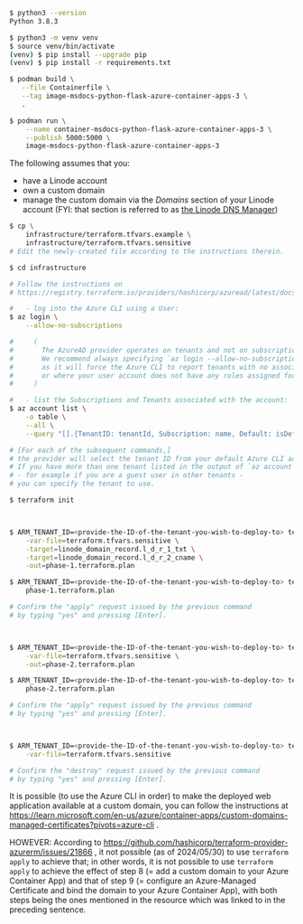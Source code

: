 ```bash
$ python3 --version
Python 3.8.3

$ python3 -m venv venv
$ source venv/bin/activate
(venv) $ pip install --upgrade pip
(venv) $ pip install -r requirements.txt
```

```bash
$ podman build \
   --file Containerfile \
   --tag image-msdocs-python-flask-azure-container-apps-3 \
   .

$ podman run \
    --name container-msdocs-python-flask-azure-container-apps-3 \
    --publish 5000:5000 \
    image-msdocs-python-flask-azure-container-apps-3
```

The following assumes that you:
- have a Linode account
- own a custom domain
- manage the custom domain via the _Domains_ section of your Linode account
  (FYI: that section is referred to as [the Linode DNS Manager](
    https://www.linode.com/docs/products/networking/dns-manager/
  ))
```bash
$ cp \
    infrastructure/terraform.tfvars.example \
    infrastructure/terraform.tfvars.sensitive
# Edit the newly-created file according to the instructions therein.

$ cd infrastructure

# Follow the instructions on
# https://registry.terraform.io/providers/hashicorp/azuread/latest/docs/guides/azure_cli :

#   - log into the Azure CLI using a User:
$ az login \
    --allow-no-subscriptions

#     (
#       The AzureAD provider operates on tenants and not on subscriptions.
#       We recommend always specifying `az login --allow-no-subscriptions`
#       as it will force the Azure CLI to report tenants with no associated subscriptions,
#       or where your user account does not have any roles assigned for a subscription.
#     )

#   - list the Subscriptions and Tenants associated with the account:
$ az account list \
    -o table \
    --all \
    --query "[].{TenantID: tenantId, Subscription: name, Default: isDefault}"

# [For each of the subsequent commands,]
# the provider will select the tenant ID from your default Azure CLI account.
# If you have more than one tenant listed in the output of `az account list`
# - for example if you are a guest user in other tenants -
# you can specify the tenant to use.

$ terraform init



$ ARM_TENANT_ID=<provide-the-ID-of-the-tenant-you-wish-to-deploy-to> terraform plan \
    -var-file=terraform.tfvars.sensitive \
    -target=linode_domain_record.l_d_r_1_txt \
    -target=linode_domain_record.l_d_r_2_cname \
    -out=phase-1.terraform.plan

$ ARM_TENANT_ID=<provide-the-ID-of-the-tenant-you-wish-to-deploy-to> terraform apply \
    phase-1.terraform.plan

# Confirm the "apply" request issued by the previous command
# by typing "yes" and pressing [Enter].



$ ARM_TENANT_ID=<provide-the-ID-of-the-tenant-you-wish-to-deploy-to> terraform plan \
    -var-file=terraform.tfvars.sensitive \
    -out=phase-2.terraform.plan

$ ARM_TENANT_ID=<provide-the-ID-of-the-tenant-you-wish-to-deploy-to> terraform apply \
    phase-2.terraform.plan

# Confirm the "apply" request issued by the previous command
# by typing "yes" and pressing [Enter].



$ ARM_TENANT_ID=<provide-the-ID-of-the-tenant-you-wish-to-deploy-to> terraform destroy \
    -var-file=terraform.tfvars.sensitive

# Confirm the "destroy" request issued by the previous command
# by typing "yes" and pressing [Enter].
```



It is possible (to use the Azure CLI in order)
to make the deployed web application available at a custom domain,
you can follow the instructions at
https://learn.microsoft.com/en-us/azure/container-apps/custom-domains-managed-certificates?pivots=azure-cli .

HOWEVER:
According to https://github.com/hashicorp/terraform-provider-azurerm/issues/21866 ,
it not possible (as of 2024/05/30) to use `terraform apply`
to achieve that;
in other words,
it is not possible to use `terraform apply`
to achieve
the effect of step 8 (= add a custom domain to your Azure Container App)
and
that of step 9 (= configure an Azure-Managed Certificate and bind the domain to your Azure Container App),
with both steps being the ones mentioned in the resource
which was linked to in the preceding sentence.
